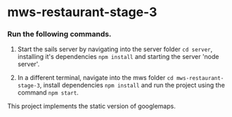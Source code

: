 # mws-restaurant-stage-3

### Run the following commands.
1. Start the sails server by navigating into the server folder `cd server`, installing it's dependencies `npm install` and starting the server 'node server'.

2. In a different terminal, navigate into the mws folder `cd mws-restaurant-stage-3`, install dependencies `npm install` and run the project using the command `npm start`.

This project implements the static version of googlemaps.
